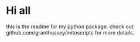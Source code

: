 # Hi all

this is the readme for my python package. check out github.com/granthussey/mitoscripts for more details.